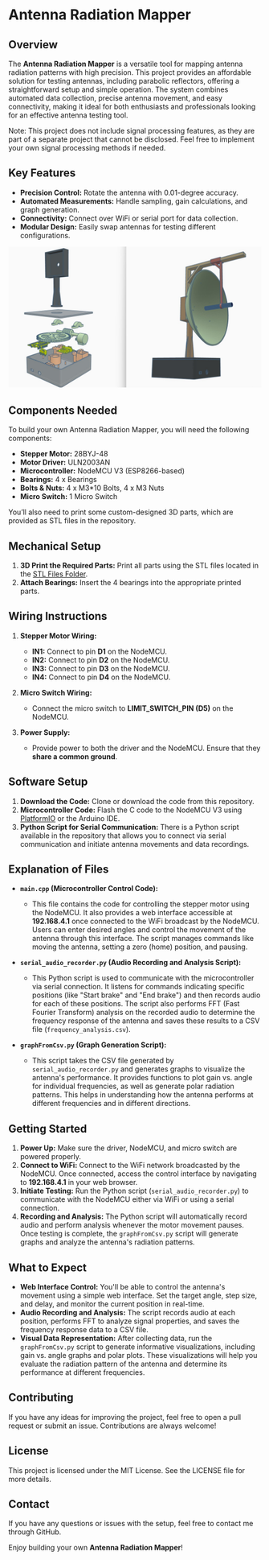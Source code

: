 # Antenna Radiation Mapper

## Overview

The **Antenna Radiation Mapper** is a versatile tool for mapping antenna radiation patterns with high precision. This project provides an affordable solution for testing antennas, including parabolic reflectors, offering a straightforward setup and simple operation. The system combines automated data collection, precise antenna movement, and easy connectivity, making it ideal for both enthusiasts and professionals looking for an effective antenna testing tool.

Note: This project does not include signal processing features, as they are part of a separate project that cannot be disclosed. Feel free to implement your own signal processing methods if needed.

## Key Features

- **Precision Control:** Rotate the antenna with 0.01-degree accuracy.
- **Automated Measurements:** Handle sampling, gain calculations, and graph generation.
- **Connectivity:** Connect over WiFi or serial port for data collection.
- **Modular Design:** Easily swap antennas for testing different configurations.

![Antenna Radiation Mapper](Images/7.png)

## Components Needed

To build your own Antenna Radiation Mapper, you will need the following components:

- **Stepper Motor:**  28BYJ-48
- **Motor Driver:** ULN2003AN
- **Microcontroller:** NodeMCU V3 (ESP8266-based)
- **Bearings:** 4 x Bearings
- **Bolts & Nuts:** 4 x M3*10 Bolts, 4 x M3 Nuts
- **Micro Switch:** 1 Micro Switch

You’ll also need to print some custom-designed 3D parts, which are provided as STL files in the repository.

## Mechanical Setup

1. **3D Print the Required Parts:** Print all parts using the STL files located in the [STL Files Folder](STL_Files).
2. **Attach Bearings:** Insert the 4 bearings into the appropriate printed parts.

## Wiring Instructions

1. **Stepper Motor Wiring:**
   - **IN1:** Connect to pin **D1** on the NodeMCU.
   - **IN2:** Connect to pin **D2** on the NodeMCU.
   - **IN3:** Connect to pin **D3** on the NodeMCU.
   - **IN4:** Connect to pin **D4** on the NodeMCU.

2. **Micro Switch Wiring:**
   - Connect the micro switch to **LIMIT\_SWITCH\_PIN (D5)** on the NodeMCU.

3. **Power Supply:**
   - Provide power to both the driver and the NodeMCU. Ensure that they **share a common ground**.

## Software Setup

1. **Download the Code:** Clone or download the code from this repository.
2. **Microcontroller Code:** Flash the C code to the NodeMCU V3 using [PlatformIO](https://platformio.org/) or the Arduino IDE.
3. **Python Script for Serial Communication:** There is a Python script available in the repository that allows you to connect via serial communication and initiate antenna movements and data recordings.

## Explanation of Files

- **`main.cpp` (Microcontroller Control Code):**
  - This file contains the code for controlling the stepper motor using the NodeMCU. It also provides a web interface accessible at **192.168.4.1** once connected to the WiFi broadcast by the NodeMCU. Users can enter desired angles and control the movement of the antenna through this interface. The script manages commands like moving the antenna, setting a zero (home) position, and pausing.

- **`serial_audio_recorder.py` (Audio Recording and Analysis Script):**
  - This Python script is used to communicate with the microcontroller via serial connection. It listens for commands indicating specific positions (like "Start brake" and "End brake") and then records audio for each of these positions. The script also performs FFT (Fast Fourier Transform) analysis on the recorded audio to determine the frequency response of the antenna and saves these results to a CSV file (`frequency_analysis.csv`).

- **`graphFromCsv.py` (Graph Generation Script):**
  - This script takes the CSV file generated by `serial_audio_recorder.py` and generates graphs to visualize the antenna's performance. It provides functions to plot gain vs. angle for individual frequencies, as well as generate polar radiation patterns. This helps in understanding how the antenna performs at different frequencies and in different directions.

## Getting Started

1. **Power Up:** Make sure the driver, NodeMCU, and micro switch are powered properly.
2. **Connect to WiFi:** Connect to the WiFi network broadcasted by the NodeMCU. Once connected, access the control interface by navigating to **192.168.4.1** in your web browser.
3. **Initiate Testing:** Run the Python script (`serial_audio_recorder.py`) to communicate with the NodeMCU either via WiFi or using a serial connection.
4. **Recording and Analysis:** The Python script will automatically record audio and perform analysis whenever the motor movement pauses. Once testing is complete, the `graphFromCsv.py` script will generate graphs and analyze the antenna's radiation patterns.

## What to Expect

- **Web Interface Control:** You'll be able to control the antenna's movement using a simple web interface. Set the target angle, step size, and delay, and monitor the current position in real-time.
- **Audio Recording and Analysis:** The script records audio at each position, performs FFT to analyze signal properties, and saves the frequency response data to a CSV file.
- **Visual Data Representation:** After collecting data, run the `graphFromCsv.py` script to generate informative visualizations, including gain vs. angle graphs and polar plots. These visualizations will help you evaluate the radiation pattern of the antenna and determine its performance at different frequencies.

## Contributing

If you have any ideas for improving the project, feel free to open a pull request or submit an issue. Contributions are always welcome!

## License

This project is licensed under the MIT License. See the LICENSE file for more details.

## Contact

If you have any questions or issues with the setup, feel free to contact me through GitHub.

Enjoy building your own **Antenna Radiation Mapper**!

